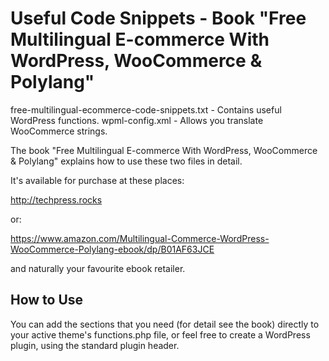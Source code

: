 Useful Code Snippets - Book "Free Multilingual E-commerce With WordPress, WooCommerce & Polylang"
=====================

free-multilingual-ecommerce-code-snippets.txt - Contains useful WordPress functions.
wpml-config.xml - Allows you translate WooCommerce strings.

The book "Free Multilingual E-commerce With WordPress, WooCommerce & Polylang" explains how to use these two files in detail.

It's available for purchase at these places:

http://techpress.rocks

or:

https://www.amazon.com/Multilingual-Commerce-WordPress-WooCommerce-Polylang-ebook/dp/B01AF63JCE

and naturally your favourite ebook retailer.

## How to Use
You can add the sections that you need (for detail see the book) directly to your active theme's functions.php file, or feel free to create a WordPress plugin, using the standard plugin header.
